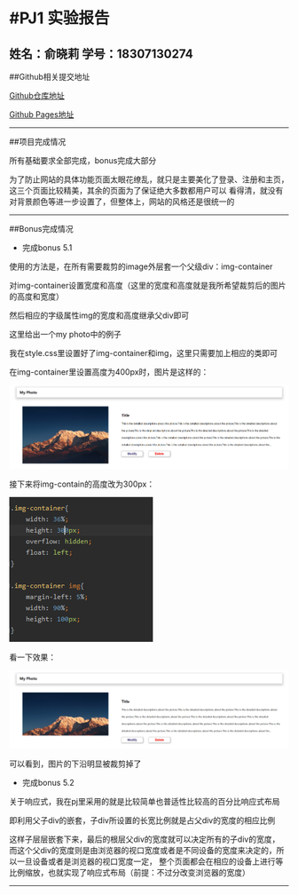 #PJ1 实验报告
====================
姓名：俞晓莉
学号：18307130274
--------------------

##Github相关提交地址

[Github仓库地址](https://github.com/xefgg/Project1)


[Github Pages地址](https://xefgg.github.io/Project1/)

--------------------

##项目完成情况

所有基础要求全部完成，bonus完成大部分

为了防止网站的具体功能页面太眼花缭乱，就只是主要美化了登录、注册和主页，这三个页面比较精美，其余的页面为了保证绝大多数都用户可以
看得清，就没有对背景颜色等进一步设置了，但整体上，网站的风格还是很统一的

--------------------

##Bonus完成情况


* 完成bonus 5.1

使用的方法是，在所有需要裁剪的image外层套一个父级div：img-container

对img-container设置宽度和高度（这里的宽度和高度就是我所希望裁剪后的图片的高度和宽度）

然后相应的字级属性img的宽度和高度继承父div即可

这里给出一个my photo中的例子

我在style.css里设置好了img-container和img，这里只需要加上相应的类即可

在img-container里设置高度为400px时，图片是这样的：

![设置高度400px](img/clip.png)

接下来将img-contain的高度改为300px：

![修改高度为300px](img/clip%20data.png)

看一下效果：

![设置高度300px](img/clipafter.png)

可以看到，图片的下沿明显被裁剪掉了


* 完成bonus 5.2

关于响应式，我在pj里采用的就是比较简单也普适性比较高的百分比响应式布局

即利用父子div的嵌套，子div所设置的长宽比例就是占父div的宽度的相应比例

这样子层层嵌套下来，最后的根层父div的宽度就可以决定所有的子div的宽度，
而这个父div的宽度则是由浏览器的视口宽度或者是不同设备的宽度来决定的，所以一旦设备或者是浏览器的视口宽度一定，
整个页面都会在相应的设备上进行等比例缩放，也就实现了响应式布局（前提：不过分改变浏览器的宽度）

------------------------------



